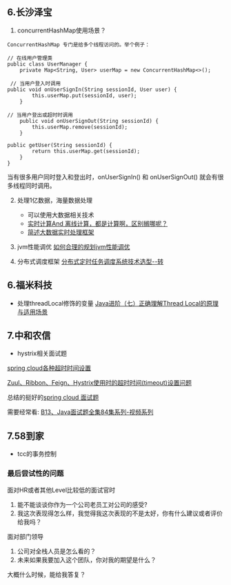 ## 6.长沙泽宝

1. concurrentHashMap使用场景？
```
ConcurrentHashMap 专门是给多个线程访问的。举个例子：

// 在线用户管理类
public class UserManager {
    private Map<String, User> userMap = new ConcurrentHashMap<>();
    
 // 当用户登入时调用
public void onUserSignIn(String sessionId, User user) {
        this.userMap.put(sessionId, user);
    }
    
// 当用户登出或超时时调用
    public void onUserSignOut(String sessionId) {
        this.userMap.remove(sessionId);
    }
    
public getUser(String sessionId) {
        return this.userMap.get(sessionId);
    }
}
```
当有很多用户同时登入和登出时，onUserSignIn() 和 onUserSignOut() 就会有很多线程同时调用。

2. 处理1亿数据，海量数据处理
   - 可以使用大数据相关技术
    - [实时计算And 离线计算，都是计算啊，区别搁哪呢？](https://zhuanlan.zhihu.com/p/42783335)
    - [简述大数据实时处理框架](https://juejin.im/post/5b8ca5985188254312416b43)
3. jvm性能调优
[如何合理的规划jvm性能调优](https://zhuanlan.zhihu.com/p/57014847)

4. 分布式调度框架
[分布式定时任务调度系统技术选型--转](https://www.cnblogs.com/davidwang456/p/9057839.html)

## 6.福米科技
- 处理threadLocal修饰的变量
[Java进阶（七）正确理解Thread Local的原理与适用场景](http://www.jasongj.com/java/threadlocal/)


## 7.中和农信
- hystrix相关面试题

[spring cloud各种超时时间设置](https://codeday.me/collect/20171109/97634.html)

[ Zuul、Ribbon、Feign、Hystrix使用时的超时时间(timeout)设置问题](https://priesttomb.github.io/%E5%88%86%E5%B8%83%E5%BC%8F/2018/09/19/Zuul-Ribbon-Feign-Hystrix-%E8%B6%85%E6%97%B6%E6%97%B6%E9%97%B4%E8%AE%BE%E7%BD%AE%E9%97%AE%E9%A2%98/)

总结的挺好的[spring cloud 面试题](https://my.oschina.net/langwanghuangshifu/blog/3005195)

需要经常看:
[B13、Java面试题全集84集系列-视频系列](B13、Java面试题全集84集系列-视频系列)


## 7.58到家
- tcc的事务控制


### 最后尝试性的问题
面对HR或者其他Level比较低的面试官时

1. 能不能谈谈你作为一个公司老员工对公司的感受?
2. 我这次表现得怎么样，我觉得我这次表现的不是太好，你有什么建议或者评价给我吗？

面对部门领导
1. 公司对全栈人员是怎么看的？
2. 未来如果我要加入这个团队，你对我的期望是什么？


大概什么时候，能给我答复？